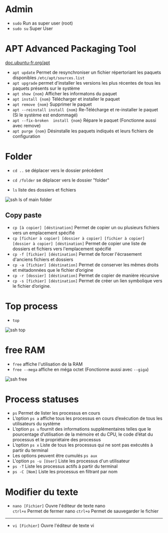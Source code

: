 # Admin
- `sudo` Run as super user (root)
- `sudo su` Super User

# APT Advanced Packaging Tool
[doc.ubuntu-fr.org/apt](https://doc.ubuntu-fr.org/apt)
- `apt update` Permet de resynchroniser un fichier répertoriant les paquets disponibles `/etc/apt/sources.list`
- `apt upgrade` permet d'installer les versions les plus récentes de tous les paquets présents sur le système
- `apt show {nom}` Afficher les informatons du paquet
- `apt install {nom}` Télécharger et installer le paquet
- `apt remove {nom}` Supprimer le paquet
- `apt --reinstall install {nom}` Re-Télécharge et re-installer le paquet (Si le système est endommagé)
- `apt --fix-broken  install {nom}` Répare le paquet (Fonctionne aussi avec remove)
- `apt purge {nom}` Désinstalle les paquets indiqués et leurs fichiers de configuration

# Folder
- `cd ..` se déplacer vers le dossier précédent
- `cd /folder` se déplacer vers le dossier "folder"

- `ls` liste des dossiers et fichiers

![ssh ls of main folder](https://github.com/Altherneum/.github/assets/84735589/1dc14cb5-dac3-419a-9769-d2f357e81821)

## Copy paste
- `cp [à copier] [déstination]` Permet de copier un ou plusieurs fichiers vers un emplacement spécifié
- `cp [fichier à copier] [dossier à copier] [fichier à copier] [dossier à copier] [déstination]` Permet de copier une liste de dossiers et fichiers vers l'emplacement spécifié
- `cp -f [fichier] [déstination]` Permet de forcer l'écrasement d'anciens fichiers et dossiers
- `cp -a [fichier] [déstination]` Permet de conserver les mêmes droits et métadonnées que le fichier d’origine
- `cp -r [dossier] [déstination]` Permet de copier de manière récursive
- `cp -s [fichier] [déstination]` Permet de créer un lien symbolique vers le fichier d’origine.

# Top process
- `top`

![ssh top](https://github.com/Altherneum/.github/assets/84735589/e7e272f8-3da0-4ca9-a531-391a38c27ea9)

# free RAM

- `free` affiche l'utilisation de la RAM
- `free --mega` affiche en méga octet (Fonctionne aussi avec `--giga`)

![ssh free](https://github.com/Altherneum/.github/assets/84735589/4817a67a-97d9-4a29-9e72-a00d2818800f)

# Process statuses
- `ps` Permet de lister les processus en cours
- L’option `ps a` affiche tous les processus en cours d’exécution de tous les utilisateurs du système
- L’option `ps u` fournit des informations supplémentaires telles que le pourcentage d’utilisation de la mémoire et du CPU, le code d’état du processus et le propriétaire des processus
- L’option `ps x` Liste de tous les processus qui ne sont pas exécutés à partir du terminal
- Les options peuvent être cumulés `ps aux`
- L'option `ps -u [User]` Liste les processus d'un utilisateur
- `ps -T` Liste les processus actifs à partir du terminal
- `ps -C [Nom]` Liste les processus en filtrant par nom

# Modifier du texte
- `nano [Fichier]` Ouvre l'éditeur de texte nano  
`ctrl+x` Permet de fermer nano
`ctrl+o` Permet de sauvegarder le fichier
---
- `vi [Fichier]` Ouvre l'éditeur de texte vi